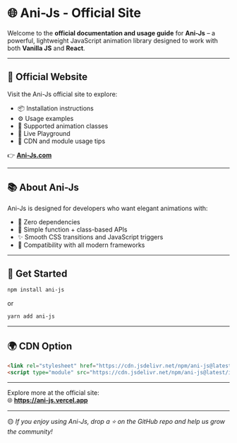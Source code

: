 # 🌐 Ani-Js - Official Site

Welcome to the **official documentation and usage guide** for **Ani-Js** – a powerful, lightweight JavaScript animation library designed to work with both **Vanilla JS** and **React**.

---

## 🔗 Official Website

Visit the Ani-Js official site to explore:

- 📦 Installation instructions
- ⚙️ Usage examples
- 🎨 Supported animation classes
- 🧪 Live Playground
- 📘 CDN and module usage tips

👉 **[Ani-Js.com](https://ani-js.onrender.com/)**

---

## 📚 About Ani-Js

Ani-Js is designed for developers who want elegant animations with:

- 🔧 Zero dependencies
- 🎯 Simple function + class-based APIs
- ✨ Smooth CSS transitions and JavaScript triggers
- 🧩 Compatibility with all modern frameworks

---

## 🚀 Get Started

```bash
npm install ani-js
```

or

```bash
yarn add ani-js
```

---

## 🌍 CDN Option

```html
<link rel="stylesheet" href="https://cdn.jsdelivr.net/npm/ani-js@latest/ani-js.css" />
<script type="module" src="https://cdn.jsdelivr.net/npm/ani-js@latest/index.js"></script>
```

---

Explore more at the official site:  
🌐 **https://ani-js.vercel.app**

---

🟡 *If you enjoy using Ani-Js, drop a ⭐ on the GitHub repo and help us grow the community!*